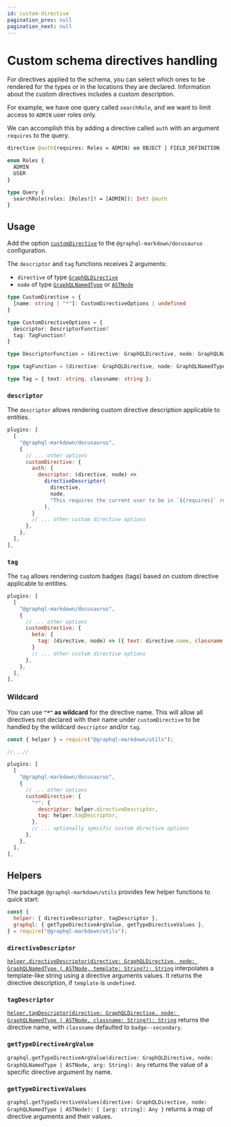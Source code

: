 ```yaml
---
id: custom-directive
pagination_prev: null
pagination_next: null
---
```


# Custom schema directives handling

For directives applied to the schema, you can select which ones to be rendered for the types or in the locations they are declared. Information about the custom directives includes a custom description.

For example, we have one query called `searchRole`, and we want to limit access to `ADMIN` user roles only.

We can accomplish this by adding a directive called `auth` with an argument `requires` to the query.

```graphql
directive @auth(requires: Roles = ADMIN) on OBJECT | FIELD_DEFINITION

enum Roles {
  ADMIN
  USER
}

type Query {
  searchRole(roles: [Roles!]! = [ADMIN]): Int! @auth
}
```

## Usage

Add the option [`customDirective`](/docs/settings#customdirective) to the `@graphql-markdown/docusaurus` configuration.

The `descriptor` and `tag` functions receives 2 arguments:

- `directive` of type [`GraphQLDirective`](https://github.com/graphql/graphql-js/blob/main/src/type/directives.ts)
- `node` of type [`GraphQLNamedType`](https://github.com/graphql/graphql-js/blob/main/src/type/definition.ts) or [`ASTNode`](https://github.com/graphql/graphql-js/blob/main/src/language/ast.ts)

```ts
type CustomDirective = {
  [name: string | "*"]: CustomDirectiveOptions | undefined
}

type CustomDirectiveOptions = {
  descriptor: DescriptorFunction?
  tag: TagFunction?
}

type DescriptorFunction = (directive: GraphQLDirective, node: GraphQLNamedType | ASTNode) => string;

type tagFunction = (directive: GraphQLDirective, node: GraphQLNamedType | ASTNode) => Tag;

type Tag = { text: string, classname: string };
```

### `descriptor`

The `descriptor` allows rendering custom directive description applicable to entities.

```js {8-13}
plugins: [
  [
    "@graphql-markdown/docusaurus",
    {
      // ... other options
      customDirective: {
        auth: {
          descriptor: (directive, node) =>
            directiveDescriptor(
              directive,
              node,
              "This requires the current user to be in `${requires}` role.",
            ),
        }
        // ... other custom directive options
      },
    },
  ],
],
```

### `tag`

The `tag` allows rendering custom badges (tags) based on custom directive applicable to entities.

```js {8}
plugins: [
  [
    "@graphql-markdown/docusaurus",
    {
      // ... other options
      customDirective: {
        beta: {
          tag: (directive, node) => ({ text: directive.name, classname: "badge--info" }),
        }
        // ... other custom directive options
      },
    },
  ],
],
```

### Wildcard

You can use **`"*"` as wildcard** for the directive name. This will allow all directives not declared with their name under `customDirective` to be handled by the wildcard `descriptor` and/or `tag`.

```js {11-14}
const { helper } = require("@graphql-markdown/utils");

//...//

plugins: [
  [
    "@graphql-markdown/docusaurus",
    {
      // ... other options
      customDirective: {
        "*": {
          descriptor: helper.directiveDescriptor,
          tag: helper.tagDescriptor,
        },
        // ... optionally specific custom directive options
      },
    },
  ],
],
```

## Helpers

The package `@graphql-markdown/utils` provides few helper functions to quick start:

```js
const {
  helper: { directiveDescriptor, tagDescriptor },
  graphql: { getTypeDirectiveArgValue, getTypeDirectiveValues },
} = require("@graphql-markdown/utils");
```

### `directiveDescriptor`

[`helper.directiveDescriptor(directive: GraphQLDirective, node: GraphQLNamedType | ASTNode, template: String?): String`](https://github.com/graphql-markdown/graphql-markdown/blob/main/packages/utils/src/helper.js) interpolates a template-like string using a directive arguments values. It returns the directive description, if `template` is `undefined`.

### `tagDescriptor`

[`helper.tagDescriptor(directive: GraphQLDirective, node: GraphQLNamedType | ASTNode, classname: String?): String`](https://github.com/graphql-markdown/graphql-markdown/blob/main/packages/utils/src/helper.js) returns the directive name, with `classname` defaulted to `badge--secondary`.

### `getTypeDirectiveArgValue`

`graphql.getTypeDirectiveArgValue(directive: GraphQLDirective, node: GraphQLNamedType | ASTNode, arg: String): Any` returns the value of a specific directive argument by name.

### `getTypeDirectiveValues`

`graphql.getTypeDirectiveValues(directive: GraphQLDirective, node: GraphQLNamedType | ASTNode): { [arg: string]: Any }` returns a map of directive arguments and their values.
